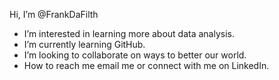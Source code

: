  Hi, I’m @FrankDaFilth
- I’m interested in learning more about data analysis.
- I’m currently learning GitHub.
- I’m looking to collaborate on ways to better our world.
- How to reach me email me or connect with me on LinkedIn.

<!---
FrankDalFilth/FrankDalFilth is a ✨ special ✨ repository because its `README.md` (this file) appears on your GitHub profile.
You can click the Preview link to take a look at your changes.
--->
